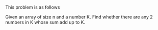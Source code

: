 This problem is as follows

Given an array of size n and a number K.
Find whether there are any 2 numbers in K whose sum add up to K.

